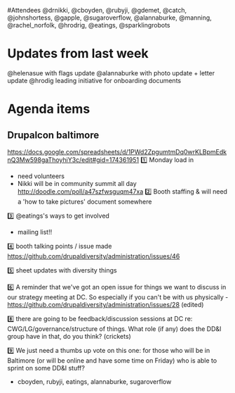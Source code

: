
#Attendees
@drnikki, @cboyden, @rubyji, @gdemet, @catch, @johnshortess, @gapple, @sugaroverflow, @alannaburke, @manning, @rachel_norfolk, @hrodrig, @eatings, @sparklingrobots

# Updates from last week
@helenasue with flags update
@alannaburke with photo update + letter update
@hrodig leading initiative for onboarding documents

# Agenda items

## Drupalcon baltimore
https://docs.google.com/spreadsheets/d/1PWd2ZpgumtmDq0wrKLBpmEdknQ3Mw598gaThoyhiY3c/edit#gid=174361951
:one: Monday load in
- need volunteers
- Nikki will be in community summit all day
http://doodle.com/poll/a47szfwsguqm47xa
:two: Booth staffing & will need a 'how to take pictures' document somewhere

:three: @eatings's ways to get involved
 - mailing list!!

:four: booth talking points / issue made https://github.com/drupaldiversity/administration/issues/46

:five: sheet updates with diversity things

:six:  A reminder that we've got an open issue for things we want to discuss in our strategy meeting at DC. So especially if you can't be with us physically - https://github.com/drupaldiversity/administration/issues/28 (edited)

:eight: there are going to be feedback/discussion sessions at DC re: CWG/LG/governance/structure of things.  What role (if any) does the DD&I group have in that, do you think?
(crickets)

:nine: We just need a thumbs up vote on this one: for those who will be in Baltimore (or will be online and have some time on Friday) who is able to sprint on some DD&I stuff?
- cboyden, rubyji, eatings, alannaburke, sugaroverflow
